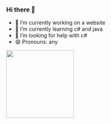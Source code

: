### Hi there 👋


- 🔭 I’m currently working on a website
- 🌱 I’m currently learning c# and java
- 🤔 I’m looking for help with c#
- 😄 Pronouns: any

<img height="180em" src="https://github-readme-stats.vercel.app/api/top-langs/?username=fueltoguy&theme=buefy&layout=compact" />
</a>
